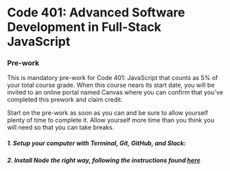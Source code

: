 # Code 401: Advanced Software Development in Full-Stack JavaScript

### Pre-work

This is mandatory pre-work for Code 401: JavaScript that counts as 5% of your total course grade. When this course nears its start date, you will be invited to an online portal named Canvas where you can confirm that you've completed this prework and claim credit.

Start on the pre-work as soon as you can and be sure to allow yourself plenty of time to complete it. Allow yourself more time than you think you will need so that you can take breaks.

##### 1. Setup your computer with Terminal, Git, GitHub, and Slack: 
##### 2. Install Node the right way, following the instructions found [here](https://gist.github.com/toastynerd/d3e563522977f6750c32)
